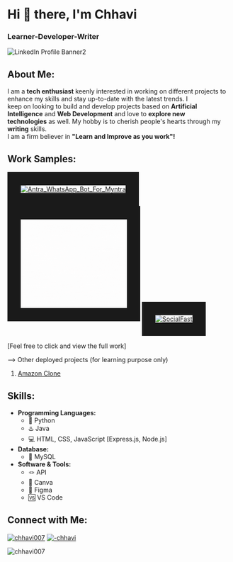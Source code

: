 # Hi 👋 there, I'm Chhavi
### Learner-Developer-Writer
![LinkedIn Profile Banner2](https://github.com/Chhavi007/chhavi007/assets/123095799/23e84e74-3cb5-400f-abf9-37bb82f297f1)

## About Me: 
I am a <b>tech enthusiast</b> keenly interested in working on different projects to enhance my skills and stay up-to-date with the latest trends.
I keep on looking to build and develop projects based on <b>Artificial Intelligence</b> and <b>Web Development</b> and love to <b>explore new technologies</b> as well. My hobby is to cherish people's hearts through my <b>writing</b> skills.<br>I am a firm believer in <b>"Learn and Improve as you work"!</b>
## Work Samples: 
<a href="https://github.com/Chhavi007/Antra_WhatsApp_Bot_For_Myntra" target="_blank"><img src="https://github.com/Chhavi007/chhavi007/blob/main/Antra.gif" alt="Antra_WhatsApp_Bot_For_Myntra" width="120" height="200" border="30" /></a>
<a href="https://github.com/Chhavi007/LiveWords" target="_blank"><img src="https://github.com/Chhavi007/chhavi007/blob/main/LiveWords_gif.gif" alt="LiveWords" width="240" height="200" border="30" /></a>
<a href="https://github.com/Chhavi007/SocialFast" target="_blank"><img src="https://github.com/Chhavi007/chhavi007/blob/main/SocialFast_Gif.gif" alt="SocialFast" width="240" height="200" border="30" /></a><br>

<a>[Feel free to click and view the full work]</a>

<a>--> Other deployed projects (for learning purpose only)<br>
1. <a href="https://amazon-clone-for-learning.netlify.app/">Amazon Clone</a>
## Skills: 
- <b>Programming Languages:</b>
  - 🐍 Python
  - ♨️ Java
  - 💻 HTML, CSS, JavaScript [Express.js, Node.js]
- <b>Database:</b>
  - 🐬 MySQL
- <b>Software & Tools:</b>
  - 🪢 API
  - 🔶 Canva
  - 🔶 Figma
  - 🆚 VS Code

## Connect with Me:
<p align="left">
<a href="https://github.com/chhavi007" target="blank"><img align="center" src="https://cdn.jsdelivr.net/npm/simple-icons@3.0.1/icons/github.svg" alt="chhavi007" height="30" width="40" /></a>
<a href="https://linkedin.com/in/-chhavi" target="blank"><img align="center" src="https://raw.githubusercontent.com/rahuldkjain/github-profile-readme-generator/master/src/images/icons/Social/linked-in-alt.svg" alt="-chhavi" height="30" width="40" /></a>
</p>
<p align="left"> <img src="https://komarev.com/ghpvc/?username=chhavi007&label=Profile%20views&color=0e75b6&style=flat" alt="chhavi007" /> </p>
